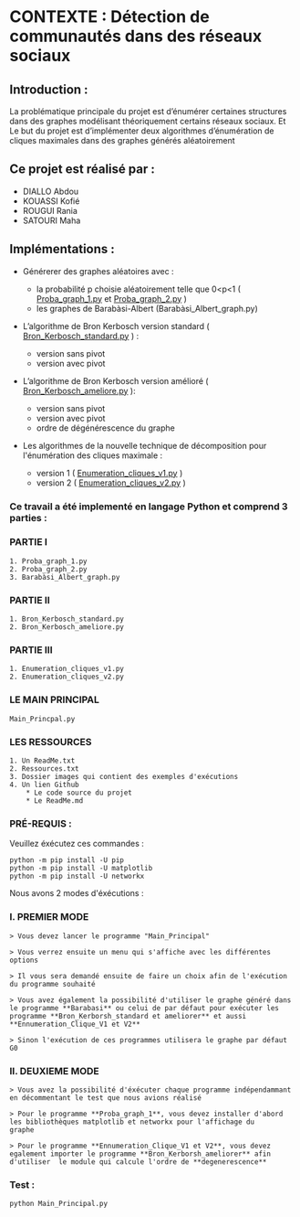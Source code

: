 # CONTEXTE : Détection de communautés dans des réseaux sociaux

## Introduction :

La problématique principale du projet est d’énumérer certaines structures dans des graphes modélisant théoriquement certains réseaux sociaux. Et Le but du projet est d’implémenter deux algorithmes d’énumération de cliques maximales dans des graphes générés aléatoirement

## Ce projet est réalisé par :
- DIALLO Abdou
- KOUASSI Kofié
- ROUGUI Rania
- SATOURI Maha

## Implémentations :

- Générerer des graphes aléatoires avec :

	- la probabilité p choisie aléatoirement telle que 0<p<1      	(  [Proba_graph_1.py](https://github.com/WahabBello/Community_detection/blob/main/Proba_graph_1.py) et [Proba_graph_2.py](https://github.com/WahabBello/Community_detection/blob/main/Proba_graph_2.py) )
	- les graphes de Barabàsi-Albert (Barabàsi_Albert_graph.py)	    
- L’algorithme de Bron Kerbosch version standard ( [Bron_Kerbosch_standard.py](https://github.com/WahabBello/Community_detection/blob/main/Bron_Kerbosch_standard.py) ) : 

	- version sans pivot  
	- version avec pivot    

- L’algorithme de Bron Kerbosch version amélioré ( [Bron_Kerbosch_ameliore.py](https://github.com/WahabBello/Community_detection/blob/main/Bron_Kerbosch_ameliore.py) ):

	- version sans pivot  
	- version avec pivot
	- ordre de dégénérescence du graphe  

- Les algorithmes de la nouvelle technique de décomposition pour l'énumération des cliques maximale :

	- version 1 ( [Enumeration_cliques_v1.py](https://github.com/WahabBello/Community_detection/blob/main/Enumeration_cliques_v1.py) )
	- version 2 ( [Enumeration_cliques_v2.py](https://github.com/WahabBello/Community_detection/blob/main/Enumeration_cliques_v2.py) )



### Ce travail a été implementé en langage Python et comprend 3 parties :

### PARTIE I

	1. Proba_graph_1.py
	2. Proba_graph_2.py
	3. Barabàsi_Albert_graph.py	
	
### PARTIE II

	1. Bron_Kerbosch_standard.py
    2. Bron_Kerbosch_ameliore.py
	
### PARTIE III

	1. Enumeration_cliques_v1.py
	2. Enumeration_cliques_v2.py
	
### LE MAIN PRINCIPAL
	
	Main_Princpal.py


### LES RESSOURCES

	1. Un ReadMe.txt
	2. Ressources.txt
	3. Dossier images qui contient des exemples d'exécutions
	4. Un lien Github
		* Le code source du projet
		* Le ReadMe.md
### PRÉ-REQUIS :   

Veuillez éxécutez ces commandes :  
  
	python -m pip install -U pip   
	python -m pip install -U matplotlib  
	python -m pip install -U networkx   	

Nous avons 2 modes d'éxécutions :

###	I. PREMIER MODE

	> Vous devez lancer le programme "Main_Principal"
	
	> Vous verrez ensuite un menu qui s'affiche avec les différentes options 
	
	> Il vous sera demandé ensuite de faire un choix afin de l'exécution du programme souhaité
	
	> Vous avez également la possibilité d'utiliser le graphe généré dans le programme **Barabasi** ou celui de par défaut pour exécuter les programme **Bron_Kerborsh_standard et ameliorer** et aussi **Ennumeration_Clique_V1 et V2**
	
	> Sinon l'exécution de ces programmes utilisera le graphe par défaut G0
	
###	II. DEUXIEME MODE
	
	> Vous avez la possibilité d'éxécuter chaque programme indépendammant  en décommentant le test que nous avions réalisé
	
	> Pour le programme **Proba_graph_1**, vous devez installer d'abord les bibliothèques matplotlib et networkx pour l'affichage du
	graphe
	
	> Pour le programme **Ennumeration_Clique_V1 et V2**, vous devez egalement importer le programme **Bron_Kerborsh_ameliorer** afin  
	d'utiliser  le module qui calcule l'ordre de **degenerescence**
		

	
### Test :  

	python Main_Principal.py
 
